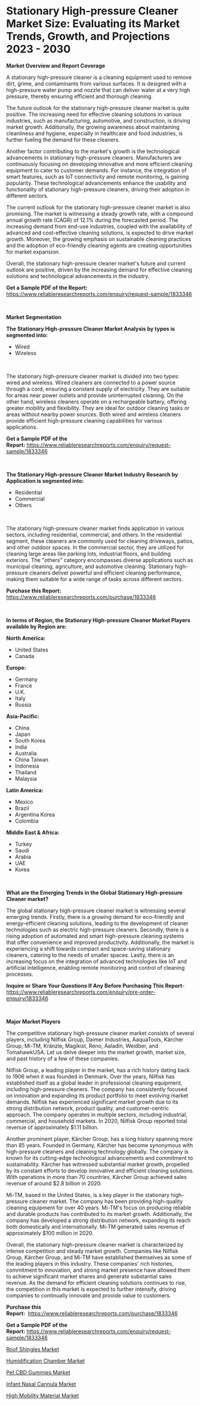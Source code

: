 <p><h1>Stationary High-pressure Cleaner Market Size: Evaluating its Market Trends, Growth, and Projections 2023 - 2030</h1></p><p><strong>Market Overview and Report Coverage</strong></p>
<p><p>A stationary high-pressure cleaner is a cleaning equipment used to remove dirt, grime, and contaminants from various surfaces. It is designed with a high-pressure water pump and nozzle that can deliver water at a very high pressure, thereby ensuring efficient and thorough cleaning.</p><p>The future outlook for the stationary high-pressure cleaner market is quite positive. The increasing need for effective cleaning solutions in various industries, such as manufacturing, automotive, and construction, is driving market growth. Additionally, the growing awareness about maintaining cleanliness and hygiene, especially in healthcare and food industries, is further fueling the demand for these cleaners.</p><p>Another factor contributing to the market's growth is the technological advancements in stationary high-pressure cleaners. Manufacturers are continuously focusing on developing innovative and more efficient cleaning equipment to cater to customer demands. For instance, the integration of smart features, such as IoT connectivity and remote monitoring, is gaining popularity. These technological advancements enhance the usability and functionality of stationary high-pressure cleaners, driving their adoption in different sectors.</p><p>The current outlook for the stationary high-pressure cleaner market is also promising. The market is witnessing a steady growth rate, with a compound annual growth rate (CAGR) of 12.1% during the forecasted period. The increasing demand from end-use industries, coupled with the availability of advanced and cost-effective cleaning solutions, is expected to drive market growth. Moreover, the growing emphasis on sustainable cleaning practices and the adoption of eco-friendly cleaning agents are creating opportunities for market expansion.</p><p>Overall, the stationary high-pressure cleaner market's future and current outlook are positive, driven by the increasing demand for effective cleaning solutions and technological advancements in the industry.</p></p>
<p><strong>Get a Sample PDF of the Report:</strong> <a href="https://www.reliableresearchreports.com/enquiry/request-sample/1833346">https://www.reliableresearchreports.com/enquiry/request-sample/1833346</a></p>
<p>&nbsp;</p>
<p><strong>Market Segmentation</strong></p>
<p><strong>The Stationary High-pressure Cleaner Market Analysis by types is segmented into:</strong></p>
<p><ul><li>Wired</li><li>Wireless</li></ul></p>
<p>&nbsp;</p>
<p><p>The stationary high-pressure cleaner market is divided into two types: wired and wireless. Wired cleaners are connected to a power source through a cord, ensuring a constant supply of electricity. They are suitable for areas near power outlets and provide uninterrupted cleaning. On the other hand, wireless cleaners operate on a rechargeable battery, offering greater mobility and flexibility. They are ideal for outdoor cleaning tasks or areas without nearby power sources. Both wired and wireless cleaners provide efficient high-pressure cleaning capabilities for various applications.</p></p>
<p><strong>Get a Sample PDF of the Report:</strong>&nbsp;<a href="https://www.reliableresearchreports.com/enquiry/request-sample/1833346">https://www.reliableresearchreports.com/enquiry/request-sample/1833346</a></p>
<p>&nbsp;</p>
<p><strong>The Stationary High-pressure Cleaner Market Industry Research by Application is segmented into:</strong></p>
<p><ul><li>Residential</li><li>Commercial</li><li>Others</li></ul></p>
<p>&nbsp;</p>
<p><p>The stationary high-pressure cleaner market finds application in various sectors, including residential, commercial, and others. In the residential segment, these cleaners are commonly used for cleaning driveways, patios, and other outdoor spaces. In the commercial sector, they are utilized for cleaning large areas like parking lots, industrial floors, and building exteriors. The "others" category encompasses diverse applications such as municipal cleaning, agriculture, and automotive cleaning. Stationary high-pressure cleaners deliver powerful and efficient cleaning performance, making them suitable for a wide range of tasks across different sectors.</p></p>
<p><strong>Purchase this Report:</strong>&nbsp; <a href="https://www.reliableresearchreports.com/purchase/1833346">https://www.reliableresearchreports.com/purchase/1833346</a></p>
<p>&nbsp;</p>
<p><strong>In terms of Region, the Stationary High-pressure Cleaner Market Players available by Region are:</strong></p>
<p>
    <p> <strong> North America: </strong>
        <ul>
            <li>United States</li>
            <li>Canada</li>
        </ul>
        </p> 
    <p> <strong> Europe: </strong>
        <ul>
            <li>Germany</li>
            <li>France</li>
            <li>U.K.</li>
            <li>Italy</li>
            <li>Russia</li>
        </ul>
        </p> 
    <p> <strong> Asia-Pacific: </strong>
        <ul>
            <li>China</li>
            <li>Japan</li>
            <li>South Korea</li>
            <li>India</li>
            <li>Australia</li>
            <li>China Taiwan</li>
            <li>Indonesia</li>
            <li>Thailand</li>
            <li>Malaysia</li>
        </ul>
        </p> 
    <p> <strong> Latin America: </strong>
        <ul>
            <li>Mexico</li>
            <li>Brazil</li>
            <li>Argentina Korea</li>
            <li>Colombia</li>
        </ul>
        </p> 
    <p> <strong> Middle East & Africa: </strong>
        <ul>
            <li>Turkey</li>
            <li>Saudi</li>
            <li>Arabia</li>
            <li>UAE</li>
            <li>Korea</li>
        </ul>
    </p>
    </p>
<p>&nbsp;</p>
<p><strong>What are the Emerging Trends in the Global Stationary High-pressure Cleaner market?</strong></p>
<p><p>The global stationary high-pressure cleaner market is witnessing several emerging trends. Firstly, there is a growing demand for eco-friendly and energy-efficient cleaning solutions, leading to the development of cleaner technologies such as electric high-pressure cleaners. Secondly, there is a rising adoption of automated and smart high-pressure cleaning systems that offer convenience and improved productivity. Additionally, the market is experiencing a shift towards compact and space-saving stationary cleaners, catering to the needs of smaller spaces. Lastly, there is an increasing focus on the integration of advanced technologies like IoT and artificial intelligence, enabling remote monitoring and control of cleaning processes.</p></p>
<p><strong>Inquire or Share Your Questions If Any Before Purchasing This Report</strong>- <a href="https://www.reliableresearchreports.com/enquiry/pre-order-enquiry/1833346">https://www.reliableresearchreports.com/enquiry/pre-order-enquiry/1833346</a></p>
<p>&nbsp;</p>
<p><strong>Major Market Players</strong></p>
<p><p>The competitive stationary high-pressure cleaner market consists of several players, including Nilfisk Group, Daimer Industries, AaquaTools, Kärcher Group, Mi-TM, Kränzle, Magikist, Reno, Aaladin, Weidber, and TomahawkUSA. Let us delve deeper into the market growth, market size, and past history of a few of these companies.</p><p>Nilfisk Group, a leading player in the market, has a rich history dating back to 1906 when it was founded in Denmark. Over the years, Nilfisk has established itself as a global leader in professional cleaning equipment, including high-pressure cleaners. The company has consistently focused on innovation and expanding its product portfolio to meet evolving market demands. Nilfisk has experienced significant market growth due to its strong distribution network, product quality, and customer-centric approach. The company operates in multiple sectors, including industrial, commercial, and household markets. In 2020, Nilfisk Group reported total revenue of approximately $1.11 billion.</p><p>Another prominent player, Kärcher Group, has a long history spanning more than 85 years. Founded in Germany, Kärcher has become synonymous with high-pressure cleaners and cleaning technology globally. The company is known for its cutting-edge technological advancements and commitment to sustainability. Kärcher has witnessed substantial market growth, propelled by its constant efforts to develop innovative and efficient cleaning solutions. With operations in more than 70 countries, Kärcher Group achieved sales revenue of around $2.8 billion in 2020.</p><p>Mi-TM, based in the United States, is a key player in the stationary high-pressure cleaner market. The company has been providing high-quality cleaning equipment for over 40 years. Mi-TM's focus on producing reliable and durable products has contributed to its market growth. Additionally, the company has developed a strong distribution network, expanding its reach both domestically and internationally. Mi-TM generated sales revenue of approximately $100 million in 2020.</p><p>Overall, the stationary high-pressure cleaner market is characterized by intense competition and steady market growth. Companies like Nilfisk Group, Kärcher Group, and Mi-TM have established themselves as some of the leading players in this industry. These companies' rich histories, commitment to innovation, and strong market presence have allowed them to achieve significant market shares and generate substantial sales revenue. As the demand for efficient cleaning solutions continues to rise, the competition in this market is expected to further intensify, driving companies to continually innovate and provide value to customers.</p></p>
<p><strong>Purchase this Report:</strong>&nbsp;&nbsp;<a href="https://www.reliableresearchreports.com/purchase/1833346">https://www.reliableresearchreports.com/purchase/1833346</a></p>
<p></p>
<p><strong>Get a Sample PDF of the Report:</strong>&nbsp;<a href="https://www.reliableresearchreports.com/enquiry/request-sample/1833346">https://www.reliableresearchreports.com/enquiry/request-sample/1833346</a></p>
<p><p><a href="https://www.linkedin.com/pulse/roof-shingles-market-challenges-opportunities-growth-drivers/">Roof Shingles Market</a></p><p><a href="https://www.linkedin.com/pulse/humidification-chamber-market-size-share-amp-trends-analysis/">Humidification Chamber Market</a></p><p><a href="https://medium.com/@kyliemorgan1913/pet-cbd-gummies-market-insights-into-market-cagr-market-trends-and-growth-strategies-17eec43c7df5">Pet CBD Gummies Market</a></p><p><a href="https://www.linkedin.com/pulse/infant-nasal-cannula-market-share-amp-new-trends/">Infant Nasal Cannula Market</a></p><p><a href="https://medium.com/@kejsioni/high-mobility-material-market-analysis-and-sze-forecasted-for-period-from-2023-to-2030-7b3db82c2e7f">High Mobility Material Market</a></p></p>